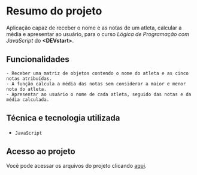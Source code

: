 # Resumo do projeto 
Aplicação capaz de receber o nome e as notas de um atleta, calcular a média e apresentar ao usuário, para o curso _Lógica de Programação com JavaScript_ do **&lt;DEVstart&gt;**.

## Funcionalidades 
    - Receber uma matriz de objetos contendo o nome do atleta e as cinco notas atribuídas. 
    - A função calcula a média das notas sem considerar a maior e menor nota do atleta. 
    - Apresentar ao usuário o nome de cada atleta, seguido das notas e da média calculada.

##  Técnica e tecnologia utilizada
- `JavaScript`

## Acesso ao projeto
Você pode acessar os arquivos do projeto clicando <a  href="https://github.com/TrizCes/notas-atletas">aqui</a>.
